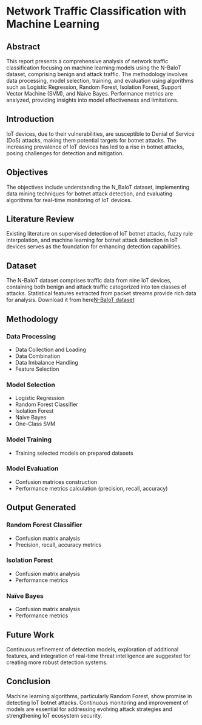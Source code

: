 # Network Traffic Classification with Machine Learning

## Abstract
This report presents a comprehensive analysis of network traffic classification focusing on machine learning models using the N-BaIoT dataset, comprising benign and attack traffic. The methodology involves data processing, model selection, training, and evaluation using algorithms such as Logistic Regression, Random Forest, Isolation Forest, Support Vector Machine (SVM), and Naive Bayes. Performance metrics are analyzed, providing insights into model effectiveness and limitations.

## Introduction
IoT devices, due to their vulnerabilities, are susceptible to Denial of Service (DoS) attacks, making them potential targets for botnet attacks. The increasing prevalence of IoT devices has led to a rise in botnet attacks, posing challenges for detection and mitigation.

## Objectives
The objectives include understanding the N_BaIoT dataset, implementing data mining techniques for botnet attack detection, and evaluating algorithms for real-time monitoring of IoT devices.

## Literature Review
Existing literature on supervised detection of IoT botnet attacks, fuzzy rule interpolation, and machine learning for botnet attack detection in IoT devices serves as the foundation for enhancing detection capabilities.

## Dataset
The N-BaIoT dataset comprises traffic data from nine IoT devices, containing both benign and attack traffic categorized into ten classes of attacks. Statistical features extracted from packet streams provide rich data for analysis.
Download it from here[N-BaIoT dataset](https://archive.ics.uci.edu/dataset/442/detection+of+iot+botnet+attacks+n+baiot)

## Methodology
### Data Processing
- Data Collection and Loading
- Data Combination
- Data Imbalance Handling
- Feature Selection

### Model Selection
- Logistic Regression
- Random Forest Classifier
- Isolation Forest
- Naive Bayes
- One-Class SVM

### Model Training
- Training selected models on prepared datasets

### Model Evaluation
- Confusion matrices construction
- Performance metrics calculation (precision, recall, accuracy)

## Output Generated
### Random Forest Classifier
- Confusion matrix analysis
- Precision, recall, accuracy metrics

### Isolation Forest
- Confusion matrix analysis
- Performance metrics

### Naïve Bayes
- Confusion matrix analysis
- Performance metrics


## Future Work
Continuous refinement of detection models, exploration of additional features, and integration of real-time threat intelligence are suggested for creating more robust detection systems.

## Conclusion
Machine learning algorithms, particularly Random Forest, show promise in detecting IoT botnet attacks. Continuous monitoring and improvement of models are essential for addressing evolving attack strategies and strengthening IoT ecosystem security.

